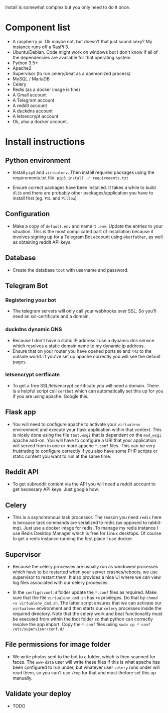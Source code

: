 
Install is somewhat complex but you only need to do it once. 

# Component list
- A raspberry pi. Ok maybe not, but doesn't that just sound sexy? My instance runs off a RasPi 3.
- Ubuntu/Debian. Code might work on windows but I don't know if all of the dependencies are available for that operating system.
- Python 3.5+
- Apache2
- Supervisor (to run celery/beat as a daemonized process)
- MySQL / MariaDB
- Celery 
- Redis (as a docker image is fine)
- A Gmail account
- A Telegram account
- A reddit account
- A duckdns account
- A letsencrypt account
- Ok, also a docker account.

# Install instructions
## Python environment
+  Install `pip3` and `virtualenv`. Then install required packages using the requirements.txt file. `pip3 install -r requirements.txt`

+ Ensure correct packages have been installed. It takes a while to build `dlib` and there are probably other packages/application you have to install first (eg. `PIL` and `Pillow`)

## Configuration

+ Make a copy of `default.env` and name it `.env`. Update the entries to your situation. This is the most complicated part of installation because it involves signing up for a Telegram Bot account using `@botfather`, as well as obtaining reddit API keys.

## Database
+ Create the database `tbot` with username and password.

## Telegram Bot
### Registering your bot
+ The telegram servers will only call your webhooks over SSL. So you'll need an ssl-certificate and a domain.

### duckdns dynamic DNS
+ Because I don't have a static IP address I use a dynamic dns service which resolves a static domain name to my dynamic ip address. 
+ Ensure that on your router you have opened ports `80` and `443` to the outside world. If you've set up apache correctly you will see the default pages. 

### letsencrypt certficate
+ To get a free SSL/letsencrypt certificate you will need a domain. There is a helpful script call `certbot` which can automatically set this up for you if you are using apache. Google this.

## Flask app
+ You will need to configure apache to activate your `virtualenv` environment and execute your flask application within that context. This is nicely done using the file `tbot.wsgi` that is dependent on the `mod_wsgi` apache add-on. You will have to configure a URI that your application will served from in one or more apache `*.conf` files. This can be very frustrating to configure correctly if you also have some PHP scripts or static content you want to run at the same time.

## Reddit API
+ To get subreddit content via the API you will need a reddit account to get necessary API keys. Just google how.

## Celery
+ This is a asynchronous task processor. The reason you need `redis` here is because task commands are serialized to redis (as opposed to rabbit-mq). Just use a docker image for redis. To manage my redis instance I use Redis Desktop Manager which is free for Linux desktops. Of course to get a redis instance running the first place I use docker.

## Supervisor
+ Because the celery processes are usually run as windowed processes which have to be restarted when your server crashes/reboots, we use supervisor to restart them. It also provides a nice UI where we can view log files associated with our celery processes.

+ In the `configs\conf.d` folder update the `*.conf` files as required. Make sure that the file `virtualenv_cmd.sh` has `+x` privileges. Do that by `chmod +x virtualenv_cmd.sh`. The latter script ensures that we can activate our `virtualenv` environment and then starts our `celery` processes inside the required directory. Note that the celery work and beat functionality must be executed from within the tbot folder so that python can correctly resolve the app import. Copy the `*.conf` files using `sudo cp *.conf /etc/supervisor/conf.d/`

## File permissions for image folder
+ We write photos sent to the bot to a folder, which is then scanned for faces. The `www-data` user will write these files if this is what apache has been configured to run under, but whatever user `celery` runs under will read them, so you can't use `/tmp` for that and must thefore set this up manually. 

## Validate your deploy
+ TODO
